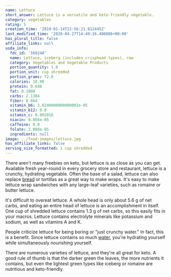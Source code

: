 ```yaml
---
name: Lettuce
short_answer: Lettuce is a versatile and keto-friendly vegetable.
category: vegetables
rating: 5
creation_time: '2019-01-14T22:56:21.012445Z'
last_modified_time: '2020-04-27T14:49:16.480886+00:00'
has_plural_title: false
affiliate_links: null
usda_info:
  fdc_id: '169248'
  name: Lettuce, iceberg (includes crisphead types), raw
  category: Vegetables and Vegetable Products
  portion_quantity: 1.0
  portion_unit: cup shredded
  portion_grams: 72.0
  calories: 10.08
  protein: 0.648
  fat: 0.1008
  carbs: 2.1384
  fiber: 0.864
  vitamin_b6: 3.0240000000000002e-05
  vitamin_b12: 0.0
  vitamin_c: 0.002016
  niacin: 8.856e-05
  caffeine: 0.0
  folate: 2.088e-05
  ingredients: null
image: ../food-images/lettuce.jpg
has_affiliate_links: false
serving_size_formatted: 1 cup shredded
---
```


There aren't many freebies on keto, but lettuce is as close as you can get. Available fresh year-round in every grocery store and restaurant, lettuce is a crunchy, hydrating vegetable. Often the base of a salad, lettuce can also replace [bread](/bread) or tortillas as a great way to make wraps. It's easy to make lettuce wrap sandwiches with any large-leaf varieties, such as romaine or butter lettuce.

It's difficult to overeat lettuce. A whole head is only about 5.6 g of net carbs, and eating an entire head of lettuce is an accomplishment in itself. One cup of shredded lettuce contains 1.3 g of net carbs, so this easily fits in your macros. Lettuce contains electrolyte minerals like potassium and sodium, as well as vitamins A and K.

People criticize lettuce for being boring or "just crunchy water." In fact, this is a benefit. Since lettuce contains so much [water](/water), you're hydrating yourself while simultaneously nourishing yourself.

There are numerous varieties of lettuce, and they're all great for keto. A good rule of thumb is that the darker green the leaves, the more nutrients it contains, but even the lightest green types like iceberg or romaine are nutritious and keto-friendly.
